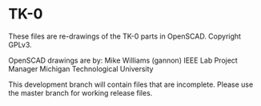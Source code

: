 TK-0
====

These files are re-drawings of the TK-0 parts in OpenSCAD. Copyright GPLv3.

OpenSCAD drawings are by: Mike Williams (gannon) IEEE Lab Project Manager Michigan Technological University

This development branch will contain files that are incomplete. Please use the master branch for working release files.
